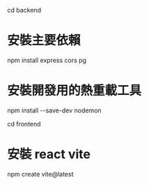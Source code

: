 cd backend

# 安裝主要依賴
npm install express cors pg

# 安裝開發用的熱重載工具
npm install --save-dev nodemon

cd frontend

# 安裝 react vite

npm create vite@latest
